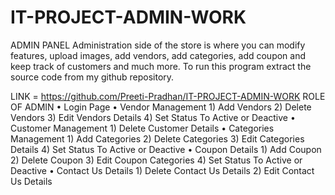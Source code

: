 # IT-PROJECT-ADMIN-WORK

ADMIN PANEL 
Administration side of the store is where you can modify features, upload images, add vendors, add categories, add coupon and keep track of customers and much more. 
To run this program extract the source code from my github repository.

LINK = https://github.com/Preeti-Pradhan/IT-PROJECT-ADMIN-WORK
ROLE OF ADMIN
•	Login Page
•	Vendor Management
                  1) Add Vendors
                  2) Delete Vendors
                  3) Edit Vendors Details
                  4) Set Status To Active or Deactive
•	Customer Management
                  1) Delete Customer Details
•	Categories Management
                  1) Add Categories
                  2) Delete Categories 
                  3) Edit Categories Details
                  4) Set Status To Active or Deactive
•	Coupon Details
                  1) Add Coupon 
                  2) Delete Coupon 
                  3) Edit Coupon Categories
                  4) Set Status To Active or Deactive
•	Contact Us Details
                  1) Delete Contact Us Details
                  2) Edit Contact Us Details
